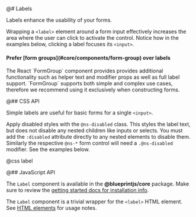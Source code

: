 @# Labels

Labels enhance the usability of your forms.

Wrapping a `<label>` element around a form input effectively increases the area
where the user can click to activate the control. Notice how in the examples
below, clicking a label focuses its `<input>`.

<div class="@ns-callout @ns-intent-warning @ns-icon-warning-sign">
    <h4 class="@ns-heading">Prefer [form groups](#core/components/form-group) over labels</h4>
    The React `FormGroup` component provides provides additional functionality
    such as helper text and modifier props as well as full label support.
    `FormGroup` supports both simple and complex use cases, therefore we
    recommend using it exclusively when constructing forms.
</div>

@## CSS API

Simple labels are useful for basic forms for a single `<input>`.

Apply disabled styles with the `@ns-disabled` class. This styles the label text,
but does not disable any nested children like inputs or selects. You must add
the `:disabled` attribute directly to any nested elements to disable them.
Similarly the respective `@ns-*` form control will need a `.@ns-disabled`
modifier. See the examples below.

@css label

@## JavaScript API

The `Label` component is available in the __@blueprintjs/core__ package. Make
sure to review the [getting started docs for installation
info](#blueprint/getting-started).

The `Label` component is a trivial wrapper for the `<label>` HTML element. See
[HTML elements](#core/components/html) for usage notes.
